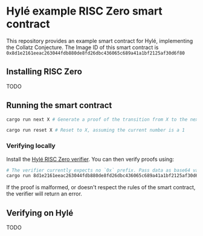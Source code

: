 # Hylé example RISC Zero smart contract

This repository provides an example smart contract for Hylé, implementing the Collatz Conjecture.
The Image ID of this smart contract is `0x8d1e2161eeac263044fdb880de8fd26dbc436065c689a41a1bf2125af30d6f80`

## Installing RISC Zero

TODO

## Running the smart contract

```bash
cargo run next X # Generate a proof of the transition from X to the next number in the collatz conjecture
```

```bash
cargo run reset X # Reset to X, assuming the current number is a 1
```

### Verifying locally

Install the [Hylé RISC Zero verifier](https://github.com/Hyle-org/hyle-risc-zero-verifier).
You can then verify proofs using:
```sh
# The verifier currently expects no `0x` prefix. Pass data as base64 values.
cargo run 8d1e2161eeac263044fdb880de8fd26dbc436065c689a41a1bf2125af30d6f80 [path_to_proof] [initial_state] [final_state]
```
If the proof is malformed, or doesn't respect the rules of the smart contract, the verifier will return an error.

## Verifying on Hylé

TODO
